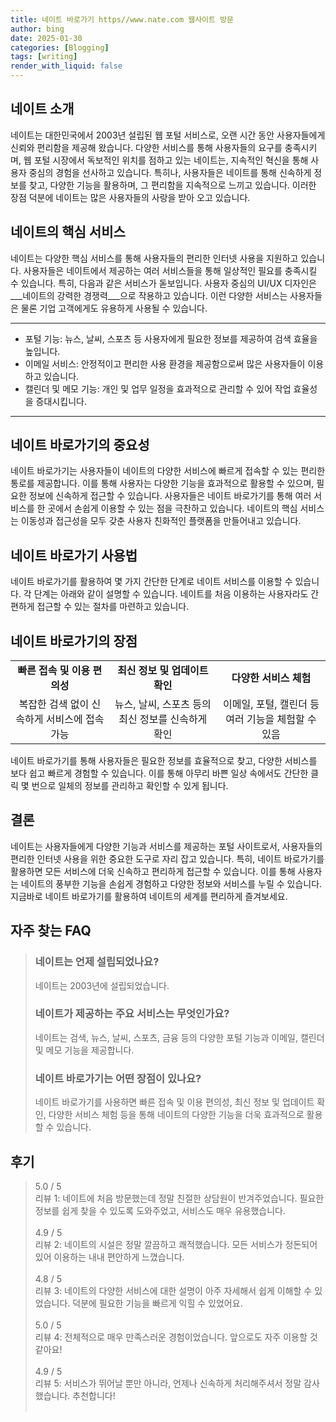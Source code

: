 ```yaml
---
title: 네이트 바로가기 https//www.nate.com 웹사이트 방문
author: bing
date: 2025-01-30
categories: [Blogging]
tags: [writing]
render_with_liquid: false
---
```



<h2 id='네이트 소개'>네이트 소개</h2>

<p>네이트는 대한민국에서 2003년 설립된 웹 포털 서비스로, 오랜 시간 동안 사용자들에게 신뢰와 편리함을 제공해 왔습니다. 다양한 서비스를 통해 사용자들의 요구를 충족시키며, 웹 포털 시장에서 독보적인 위치를 점하고 있는 네이트는, 지속적인 혁신을 통해 사용자 중심의 경험을 선사하고 있습니다. 특히나, 사용자들은 네이트를 통해 신속하게 정보를 찾고, 다양한 기능을 활용하며, 그 편리함을 지속적으로 느끼고 있습니다. 이러한 장점 덕분에 네이트는 많은 사용자들의 사랑을 받아 오고 있습니다.</p>

<h2 id='네이트의 핵심 서비스'>네이트의 핵심 서비스</h2>

<p>네이트는 다양한 핵심 서비스를 통해 사용자들의 편리한 인터넷 사용을 지원하고 있습니다. 사용자들은 네이트에서 제공하는 여러 서비스들을 통해 일상적인 필요를 충족시킬 수 있습니다. 특히, 다음과 같은 서비스가 돋보입니다. 사용자 중심의 UI/UX 디자인은 ___네이트의 강력한 경쟁력___으로 작용하고 있습니다. 이런 다양한 서비스는 사용자들은 물론 기업 고객에게도 유용하게 사용될 수 있습니다.</p>

<hr />

<ul>
    <li>포털 기능: 뉴스, 날씨, 스포츠 등 사용자에게 필요한 정보를 제공하여 검색 효율을 높입니다.</li>
    <li>이메일 서비스: 안정적이고 편리한 사용 환경을 제공함으로써 많은 사용자들이 이용하고 있습니다.</li>
    <li>캘린더 및 메모 기능: 개인 및 업무 일정을 효과적으로 관리할 수 있어 작업 효율성을 증대시킵니다.</li>
</ul>

<hr />

<h2 id='네이트 바로가기의 중요성'>네이트 바로가기의 중요성</h2>

<p>네이트 바로가기는 사용자들이 네이트의 다양한 서비스에 빠르게 접속할 수 있는 편리한 통로를 제공합니다. 이를 통해 사용자는 다양한 기능을 효과적으로 활용할 수 있으며, 필요한 정보에 신속하게 접근할 수 있습니다. 사용자들은 네이트 바로가기를 통해 여러 서비스를 한 곳에서 손쉽게 이용할 수 있는 점을 극찬하고 있습니다. 네이트의 핵심 서비스는 이동성과 접근성을 모두 갖춘 사용자 친화적인 플랫폼을 만들어내고 있습니다.</p>

<h2 id='네이트 바로가기 사용법'>네이트 바로가기 사용법</h2>

<p>네이트 바로가기를 활용하여 몇 가지 간단한 단계로 네이트 서비스를 이용할 수 있습니다. 각 단계는 아래와 같이 설명할 수 있습니다. 네이트를 처음 이용하는 사용자라도 간편하게 접근할 수 있는 절차를 마련하고 있습니다.</p>

<h2 id='네이트 바로가기의 장점'>네이트 바로가기의 장점</h2>

<table>
    <tr>
        <td style="text-align: center; height: 17px;"><b>빠른 접속 및 이용 편의성</b></td>
        <td style="text-align: center; height: 17px;"><b>최신 정보 및 업데이트 확인</b></td>
        <td style="text-align: center; height: 17px;"><b>다양한 서비스 체험</b></td>
    </tr>
    <tr>
        <td style="text-align: center; height: 17px;">복잡한 검색 없이 신속하게 서비스에 접속 가능</td>
        <td style="text-align: center; height: 17px;">뉴스, 날씨, 스포츠 등의 최신 정보를 신속하게 확인</td>
        <td style="text-align: center; height: 17px;">이메일, 포털, 캘린더 등 여러 기능을 체험할 수 있음</td>
    </tr>
</table>

<p>네이트 바로가기를 통해 사용자들은 필요한 정보를 효율적으로 찾고, 다양한 서비스를 보다 쉽고 빠르게 경험할 수 있습니다. 이를 통해 아무리 바쁜 일상 속에서도 간단한 클릭 몇 번으로 일체의 정보를 관리하고 확인할 수 있게 됩니다.</p>

<h2 id='결론'>결론</h2>

<p>네이트는 사용자들에게 다양한 기능과 서비스를 제공하는 포털 사이트로서, 사용자들의 편리한 인터넷 사용을 위한 중요한 도구로 자리 잡고 있습니다. 특히, 네이트 바로가기를 활용하면 모든 서비스에 더욱 신속하고 편리하게 접근할 수 있습니다. 이를 통해 사용자는 네이트의 풍부한 기능을 손쉽게 경험하고 다양한 정보와 서비스를 누릴 수 있습니다. 지금바로 네이트 바로가기를 활용하여 네이트의 세계를 편리하게 즐겨보세요.</p>


<h2 id='자주_찾는_FAQ'>자주 찾는 FAQ</h2>
<div itemscope="" itemtype="https://schema.org/FAQPage"> 
<blockquote> 
<div itemscope="" itemprop="mainEntity" itemtype="https://schema.org/Question"> 
<h3 itemprop="name">네이트는 언제 설립되었나요?</h3> 
<div itemscope="" itemprop="acceptedAnswer" itemtype="https://schema.org/Answer"> 
<span itemprop="text"> 
<p>네이트는 2003년에 설립되었습니다.</p> 
</span> 
</div> 
</div> 

<div itemscope="" itemprop="mainEntity" itemtype="https://schema.org/Question"> 
<h3 itemprop="name">네이트가 제공하는 주요 서비스는 무엇인가요?</h3> 
<div itemscope="" itemprop="acceptedAnswer" itemtype="https://schema.org/Answer"> 
<span itemprop="text"> 
<p>네이트는 검색, 뉴스, 날씨, 스포츠, 금융 등의 다양한 포털 기능과 이메일, 캘린더 및 메모 기능을 제공합니다.</p> 
</span> 
</div> 
</div> 

<div itemscope="" itemprop="mainEntity" itemtype="https://schema.org/Question"> 
<h3 itemprop="name">네이트 바로가기는 어떤 장점이 있나요?</h3> 
<div itemscope="" itemprop="acceptedAnswer" itemtype="https://schema.org/Answer"> 
<span itemprop="text"> 
<p>네이트 바로가기를 사용하면 빠른 접속 및 이용 편의성, 최신 정보 및 업데이트 확인, 다양한 서비스 체험 등을 통해 네이트의 다양한 기능을 더욱 효과적으로 활용할 수 있습니다.</p> 
</span> 
</div> 
</div> 
</blockquote> 
</div>
<h2 id='후기'>후기</h2>
<div itemscope itemtype="https://schema.org/Product">
  <blockquote>
  <div itemprop="review" itemscope itemtype="https://schema.org/Review">
      <div itemprop="reviewRating" itemscope itemtype="https://schema.org/Rating"> <span itemprop="ratingValue">5.0</span> / <span itemprop="bestRating">5</span> </div>
      <span itemprop="reviewBody">리뷰 1: 네이트에 처음 방문했는데 정말 친절한 상담원이 반겨주었습니다. 필요한 정보를 쉽게 찾을 수 있도록 도와주었고, 서비스도 매우 유용했습니다.</span>
  </div>
  <br>
  <div itemprop="review" itemscope itemtype="https://schema.org/Review">
      <div itemprop="reviewRating" itemscope itemtype="https://schema.org/Rating"> <span itemprop="ratingValue">4.9</span> / <span itemprop="bestRating">5</span> </div>
      <span itemprop="reviewBody">리뷰 2: 네이트의 시설은 정말 깔끔하고 쾌적했습니다. 모든 서비스가 정돈되어 있어 이용하는 내내 편안하게 느꼈습니다.</span>
  </div>
  <br>
  <div itemprop="review" itemscope itemtype="https://schema.org/Review">
      <div itemprop="reviewRating" itemscope itemtype="https://schema.org/Rating"> <span itemprop="ratingValue">4.8</span> / <span itemprop="bestRating">5</span> </div>
      <span itemprop="reviewBody">리뷰 3: 네이트의 다양한 서비스에 대한 설명이 아주 자세해서 쉽게 이해할 수 있었습니다. 덕분에 필요한 기능을 빠르게 익힐 수 있었어요.</span>
  </div>
  <br>
  <div itemprop="review" itemscope itemtype="https://schema.org/Review">
      <div itemprop="reviewRating" itemscope itemtype="https://schema.org/Rating"> <span itemprop="ratingValue">5.0</span> / <span itemprop="bestRating">5</span> </div>
      <span itemprop="reviewBody">리뷰 4: 전체적으로 매우 만족스러운 경험이었습니다. 앞으로도 자주 이용할 것 같아요!</span>
  </div>
  <br>
  <div itemprop="review" itemscope itemtype="https://schema.org/Review">
      <div itemprop="reviewRating" itemscope itemtype="https://schema.org/Rating"> <span itemprop="ratingValue">4.9</span> / <span itemprop="bestRating">5</span> </div>
      <span itemprop="reviewBody">리뷰 5: 서비스가 뛰어날 뿐만 아니라, 언제나 신속하게 처리해주셔서 정말 감사했습니다. 추천합니다!</span>
  </div>
  <br>
  </blockquote>
</div>

